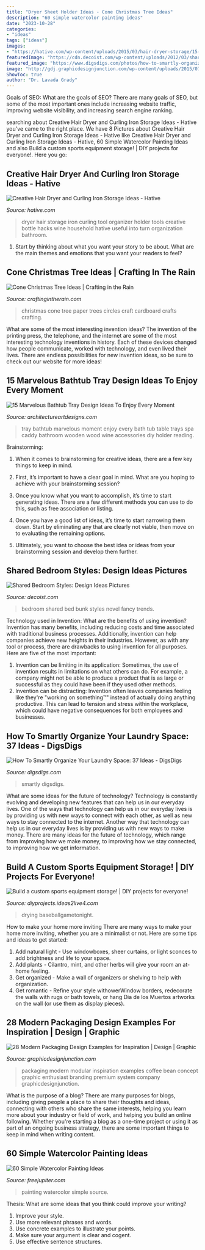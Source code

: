 ```yaml
---
title: "Dryer Sheet Holder Ideas - Cone Christmas Tree Ideas"
description: "60 simple watercolor painting ideas"
date: "2023-10-28"
categories:
- "ideas"
tags: ["ideas"]
images:
- "https://hative.com/wp-content/uploads/2015/03/hair-dryer-storage/15-hair-dryer-curling-iron-storage.jpg"
featuredImage: "https://cdn.decoist.com/wp-content/uploads/2012/03/shared-bedroom-bunk-bed-design-idea.jpg"
featured_image: "https://www.digsdigs.com/photos/how-to-smartly-organize-your-laundry-space-3-554x739.jpg"
image: "http://gdj.graphicdesignjunction.com/wp-content/uploads/2015/07/027+packaging+design+1.jpg"
ShowToc: true
author: "Dr. Lavada Grady"
---
```



Goals of SEO: What are the goals of SEO?
There are many goals of SEO, but some of the most important ones include increasing website traffic, improving website visibility, and increasing search engine ranking.

	

		
searching about Creative Hair Dryer and Curling Iron Storage Ideas - Hative you've came to the right place. We have 8 Pictures about Creative Hair Dryer and Curling Iron Storage Ideas - Hative like Creative Hair Dryer and Curling Iron Storage Ideas - Hative, 60 Simple Watercolor Painting Ideas and also Build a custom sports equipment storage! | DIY projects for everyone!. Here you go:
		
    
## Creative Hair Dryer And Curling Iron Storage Ideas - Hative

<img loading=lazy src="https://hative.com/wp-content/uploads/2015/03/hair-dryer-storage/15-hair-dryer-curling-iron-storage.jpg" onerror="this.onerror=null;this.src='https://tse4.mm.bing.net/th?id=OIP.MOZrIVZVrJADO4cwOfm5JgHaJ4&amp;pid=15.1';" alt="Creative Hair Dryer and Curling Iron Storage Ideas - Hative">

_Source: hative.com_

>dryer hair storage iron curling tool organizer holder tools creative bottle hacks wine household hative useful into turn organization bathroom. 

	

1. Start by thinking about what you want your story to be about. What are the main themes and emotions that you want your readers to feel?

    
## Cone Christmas Tree Ideas | Crafting In The Rain

<img loading=lazy src="https://4.bp.blogspot.com/-E4bifF14z8I/UJvUdNq91bI/AAAAAAAACt4/WDZfG4XpESo/s1600/paper+circles+tree.jpg" onerror="this.onerror=null;this.src='https://tse3.mm.bing.net/th?id=OIP.UXqzAo5MDEK2wDqKAuZb0QAAAA&amp;pid=15.1';" alt="Cone Christmas Tree Ideas | Crafting in the Rain">

_Source: craftingintherain.com_

>christmas cone tree paper trees circles craft cardboard crafts crafting. 

	

What are some of the most interesting invention ideas?
The invention of the printing press, the telephone, and the internet are some of the most interesting technology inventions in history. Each of these devices changed how people communicate, worked with technology, and even lived their lives. There are endless possibilities for new invention ideas, so be sure to check out our website for more ideas!

    
## 15 Marvelous Bathtub Tray Design Ideas To Enjoy Every Moment

<img loading=lazy src="http://www.architectureartdesigns.com/wp-content/uploads/2013/04/ArchitectureArtDesigns-777.jpg" onerror="this.onerror=null;this.src='https://tse4.mm.bing.net/th?id=OIP.qAXAtis0o1JyGWyefwW05wHaHa&amp;pid=15.1';" alt="15 Marvelous Bathtub Tray Design Ideas To Enjoy Every Moment">

_Source: architectureartdesigns.com_

>tray bathtub marvelous moment enjoy every bath tub table trays spa caddy bathroom wooden wood wine accessories diy holder reading. 

	

Brainstorming:
1. When it comes to brainstorming for creative ideas, there are a few key things to keep in mind.
2. First, it’s important to have a clear goal in mind. What are you hoping to achieve with your brainstorming session?

3. Once you know what you want to accomplish, it’s time to start generating ideas. There are a few different methods you can use to do this, such as free association or listing.

4. Once you have a good list of ideas, it’s time to start narrowing them down. Start by eliminating any that are clearly not viable, then move on to evaluating the remaining options.

5. Ultimately, you want to choose the best idea or ideas from your brainstorming session and develop them further.

    
## Shared Bedroom Styles: Design Ideas Pictures

<img loading=lazy src="https://cdn.decoist.com/wp-content/uploads/2012/03/shared-bedroom-bunk-bed-design-idea.jpg" onerror="this.onerror=null;this.src='https://tse4.mm.bing.net/th?id=OIP.gAC0YExe-P9XtAKoO6IUPQHaKJ&amp;pid=15.1';" alt="Shared Bedroom Styles: Design Ideas Pictures">

_Source: decoist.com_

>bedroom shared bed bunk styles novel fancy trends. 

	

Technology used in Invention: What are the benefits of using invention?
Invention has many benefits, including reducing costs and time associated with traditional business processes. Additionally, invention can help companies achieve new heights in their industries. However, as with any tool or process, there are drawbacks to using invention for all purposes. Here are five of the most important: 
1) Invention can be limiting in its application: Sometimes, the use of invention results in limitations on what others can do. For example, a company might not be able to produce a product that is as large or successful as they could have been if they used other methods. 
2) Invention can be distracting: Invention often leaves companies feeling like they're "working on something™" instead of actually doing anything productive. This can lead to tension and stress within the workplace, which could have negative consequences for both employees and businesses.

    
## How To Smartly Organize Your Laundry Space: 37 Ideas - DigsDigs

<img loading=lazy src="https://www.digsdigs.com/photos/how-to-smartly-organize-your-laundry-space-3-554x739.jpg" onerror="this.onerror=null;this.src='https://tse1.mm.bing.net/th?id=OIP.nt4nkW725qsJYKmH1pINqgHaJ4&amp;pid=15.1';" alt="How To Smartly Organize Your Laundry Space: 37 Ideas - DigsDigs">

_Source: digsdigs.com_

>smartly digsdigs. 

	

What are some ideas for the future of technology?
Technology is constantly evolving and developing new features that can help us in our everyday lives. One of the ways that technology can help us in our everyday lives is by providing us with new ways to connect with each other, as well as new ways to stay connected to the internet. Another way that technology can help us in our everyday lives is by providing us with new ways to make money. There are many ideas for the future of technology, which range from improving how we make money, to improving how we stay connected, to improving how we get information.

    
## Build A Custom Sports Equipment Storage! | DIY Projects For Everyone!

<img loading=lazy src="https://diyprojects.ideas2live4.com/wp-content/uploads/sites/5/2016/09/Sports-Gear-Storage-17.jpg" onerror="this.onerror=null;this.src='https://tse1.mm.bing.net/th?id=OIP.AN3Jac1cjVnwV5OaQ80OhQHaJ3&amp;pid=15.1';" alt="Build a custom sports equipment storage! | DIY projects for everyone!">

_Source: diyprojects.ideas2live4.com_

>drying baseballgametonight. 

	

How to make your home more inviting
There are many ways to make your home more inviting, whether you are a minimalist or not. Here are some tips and ideas to get started:
1. Add natural light - Use windowboxes, sheer curtains, or light sconces to add brightness and life to your space.
2. Add plants - Cilantro, mint, and other herbs will give your room an at-home feeling.
3. Get organized - Make a wall of organizers or shelving to help with organization.
4. Get romantic - Refine your style withowerWindow borders, redecorate the walls with rugs or bath towels, or hang Dia de los Muertos artworks on the wall (or use them as display pieces).

    
## 28 Modern Packaging Design Examples For Inspiration | Design | Graphic

<img loading=lazy src="http://gdj.graphicdesignjunction.com/wp-content/uploads/2015/07/027+packaging+design+1.jpg" onerror="this.onerror=null;this.src='https://tse4.mm.bing.net/th?id=OIP.n7VIiS02wfCtRP-T83GhWwHaMO&amp;pid=15.1';" alt="28 Modern Packaging Design Examples for Inspiration | Design | Graphic">

_Source: graphicdesignjunction.com_

>packaging modern modular inspiration examples coffee bean concept graphic enthusiast branding premium system company graphicdesignjunction. 

	

What is the purpose of a blog?
There are many purposes for blogs, including giving people a place to share their thoughts and ideas, connecting with others who share the same interests, helping you learn more about your industry or field of work, and helping you build an online following. Whether you're starting a blog as a one-time project or using it as part of an ongoing business strategy, there are some important things to keep in mind when writing content.

    
## 60 Simple Watercolor Painting Ideas

<img loading=lazy src="http://www.freejupiter.com/wp-content/uploads/2017/04/Simple-Watercolor-Painting-Ideas-5.jpg" onerror="this.onerror=null;this.src='https://tse2.mm.bing.net/th?id=OIP.LtzuAtMrP7kruR8eFR9psAHaKj&amp;pid=15.1';" alt="60 Simple Watercolor Painting Ideas">

_Source: freejupiter.com_

>painting watercolor simple source. 

	

Thesis: What are some ideas that you think could improve your writing?
1. Improve your style.
2. Use more relevant phrases and words.
3. Use concrete examples to illustrate your points.
4. Make sure your argument is clear and cogent.
5. Use effective sentence structures.

